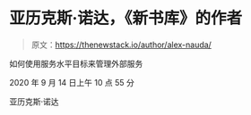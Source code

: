 # 亚历克斯·诺达，《新书库》的作者

> 原文：<https://thenewstack.io/author/alex-nauda/>

如何使用服务水平目标来管理外部服务

2020 年 9 月 14 日上午 10 点 55 分

亚历克斯·诺达